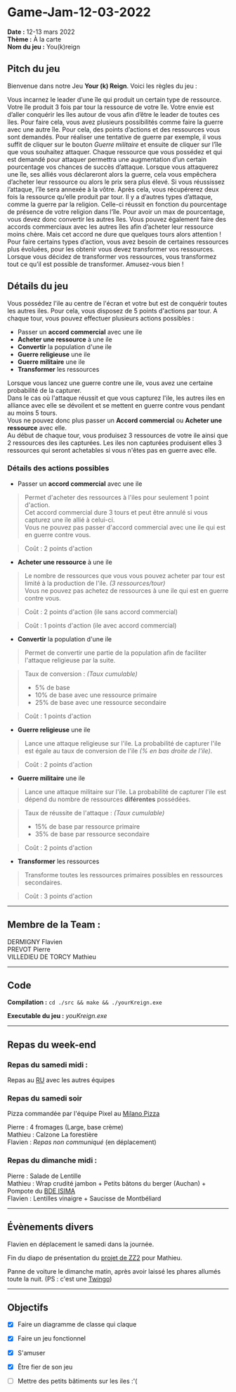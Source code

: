 # Game-Jam-12-03-2022
 
**Date :** 12-13 mars 2022   
**Thème :** À la carte   
**Nom du jeu :** You(k)reign

## Pitch du jeu 

Bienvenue dans notre Jeu **Your (k) Reign**. Voici les règles du jeu :

Vous incarnez le leader d’une île qui produit un certain type de ressource. Votre île produit 3 fois par tour la ressource de votre île. Votre envie est d’aller conquérir les îles autour de vous afin d’être le leader de toutes ces îles. Pour faire cela, vous avez plusieurs possibilités comme faire la guerre avec une autre île. Pour cela, des points d’actions et des ressources vous sont demandés. Pour réaliser une tentative de guerre par exemple, il vous suffit de cliquer sur le bouton *Guerre militaire* et ensuite de cliquer sur l’île que vous souhaitez attaquer. Chaque ressource que vous possédez et qui est demandé pour attaquer permettra une augmentation d’un certain pourcentage vos chances de succès d’attaque. Lorsque vous attaquerez une île, ses alliés vous déclareront alors la guerre, cela vous empêchera d’acheter leur ressource ou alors le prix sera plus élevé. Si vous réussissez l’attaque, l’île sera annexée à la vôtre. Après cela, vous récupérerez deux fois la ressource qu’elle produit par tour. Il y a d’autres types d’attaque, comme la guerre par la religion. Celle-ci réussit en fonction du pourcentage de présence de votre religion dans l’île. Pour avoir un max de pourcentage, vous devez donc convertir les autres îles. Vous pouvez également faire des accords commerciaux avec les autres îles afin d’acheter leur ressource moins chère. Mais cet accord ne dure que quelques tours alors attention ! Pour faire certains types d’action, vous avez besoin de certaines ressources plus évoluées, pour les obtenir vous devez transformer vos ressources. Lorsque vous décidez de transformer vos ressources, vous transformez tout ce qu’il est possible de transformer. Amusez-vous bien !

## Détails du jeu  

Vous possédez l'ile au centre de l'écran et votre but est de conquérir toutes les autres iles. Pour cela, vous disposez de 5 points d'actions par tour. A chaque tour, vous pouvez effectuer plusieurs actions possibles :

- Passer un **accord commercial** avec une ile
- **Acheter une ressource** à une ile
- **Convertir** la population d'une ile
- **Guerre religieuse** une ile
- **Guerre militaire** une ile
- **Transformer** les ressources  

Lorsque vous lancez une guerre contre une ile, vous avez une certaine probabilité de la capturer.  
 Dans le cas où l'attaque réussit et que vous capturez l'ile, les autres iles en alliance avec elle se dévoilent et se mettent en guerre contre vous pendant au moins 5 tours.  
 Vous ne pouvez donc plus passer un **Accord commercial** ou **Acheter une ressource** avec elle.   
Au début de chaque tour, vous produisez 3 ressources de votre ile ainsi que 2 ressources des iles capturées. Les iles non capturées produisent elles 3 ressources qui seront achetables si vous n'êtes pas en guerre avec elle.


### Détails des actions possibles 

- Passer un **accord commercial** avec une ile
> Permet d'acheter des ressources à l'iles pour seulement 1 point d'action.  
> Cet accord commercial dure 3 tours et peut être annulé si vous capturez une ile allié à celui-ci.  
> Vous ne pouvez pas passer d'accord commercial avec une ile qui est en guerre contre vous. 

> Coût : 2 points d'action 

- **Acheter une ressource** à une ile
> Le nombre de ressources que vous vous pouvez acheter par tour est limité à la production de l'ile. *(3 ressources/tour)*  
> Vous ne pouvez pas achetez de ressources à une ile qui est en guerre contre vous.  

> Coût : 2 points d'action (ile sans accord commercial) 

> Coût : 1 points d'action (ile avec accord commercial) 


- **Convertir** la population d'une ile
> Permet de convertir une partie de la population afin de faciliter l'attaque religieuse par la suite.

> Taux de conversion : *(Taux cumulable)* 
> - 5% de base
> - 10% de base avec une ressource primaire
> - 25% de base avec une ressource secondaire   

> Coût : 1 points d'action 


- **Guerre religieuse** une ile
> Lance une attaque religieuse sur l'ile. La probabilité de capturer l'ile est égale au taux de conversion de l'ile *(% en bas droite de l'ile)*.

> Coût : 2 points d'action   


- **Guerre militaire** une ile
> Lance une attaque militaire sur l'ile. La probabilité de capturer l'ile est dépend du nombre de ressources **diférentes** possédées.

> Taux de réussite de l'attaque : *(Taux cumulable)* 
> - 15% de base par ressource primaire
> - 35% de base par ressource secondaire 

> Coût : 2 points d'action 


- **Transformer** les ressources 
> Transforme toutes les ressources primaires possibles en ressources secondaires.

> Coût : 3 points d'action 

---
## Membre de la Team :
DERMIGNY Flavien  
PREVOT Pierre    
VILLEDIEU DE TORCY Mathieu    

---
## Code

**Compilation :**  `cd ./src && make && ./yourKreign.exe` 

**Executable du jeu :** *youKreign.exe*

---  

## Repas du week-end
### Repas du samedi midi :
Repas au [RU](https://usine.crous-clermont..fr/restaurant/resto-u-restocezo/) avec les autres équipes

### Repas du samedi soir
Pizza commandée par l'équipe Pixel au [Milano Pizza](https://milano-pizza-63-71.webself.net/)
  
Pierre  : 4 fromages (Large, base crème)  
Mathieu : Calzone La forestière   
Flavien : *Repas non communiqué* (en déplacement)


### Repas du dimanche midi : 
 
Pierre  : Salade de Lentille  
Mathieu : Wrap crudité jambon + Petits bâtons du berger (Auchan) + Pompote du [BDE ISIMA](https://bde.isima.fr/)  
Flavien : Lentilles vinaigre + Saucisse de Montbéliard


---
## Évènements divers

Flavien en déplacement le samedi dans la journée.

Fin du diapo de présentation du [projet de ZZ2](https://gitlab.isima.fr/fldumas5/genealogie) pour Mathieu.

Panne de voiture le dimanche matin, après avoir laissé les phares allumés toute la nuit. (PS : c'est une [Twingo](https://www.renault.fr/vehicules-particuliers/twingo.html))

---
## Objectifs

- [x] Faire un diagramme de classe qui claque 
- [x] Faire un jeu fonctionnel 
- [x] S'amuser 
- [x] Être fier de son jeu 
- [ ] Mettre des petits bâtiments sur les iles :'( 

